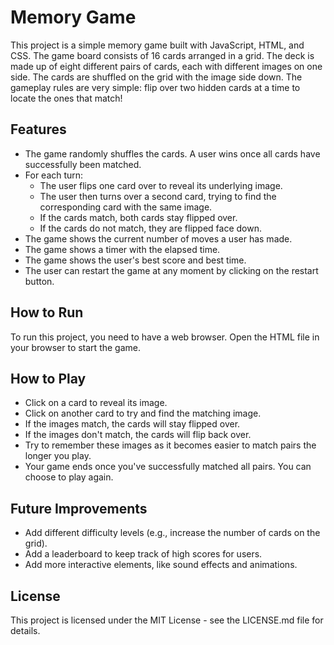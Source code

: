 # Memory Game

This project is a simple memory game built with JavaScript, HTML, and CSS. The game board consists of 16 cards arranged in a grid. The deck is made up of eight different pairs of cards, each with different images on one side. The cards are shuffled on the grid with the image side down. The gameplay rules are very simple: flip over two hidden cards at a time to locate the ones that match!

## Features

- The game randomly shuffles the cards. A user wins once all cards have successfully been matched.
- For each turn:
  - The user flips one card over to reveal its underlying image.
  - The user then turns over a second card, trying to find the corresponding card with the same image.
  - If the cards match, both cards stay flipped over.
  - If the cards do not match, they are flipped face down.
- The game shows the current number of moves a user has made.
- The game shows a timer with the elapsed time.
- The game shows the user's best score and best time.
- The user can restart the game at any moment by clicking on the restart button.

## How to Run

To run this project, you need to have a web browser. Open the HTML file in your browser to start the game.

## How to Play

- Click on a card to reveal its image.
- Click on another card to try and find the matching image.
- If the images match, the cards will stay flipped over.
- If the images don't match, the cards will flip back over.
- Try to remember these images as it becomes easier to match pairs the longer you play.
- Your game ends once you've successfully matched all pairs. You can choose to play again.

## Future Improvements

- Add different difficulty levels (e.g., increase the number of cards on the grid).
- Add a leaderboard to keep track of high scores for users.
- Add more interactive elements, like sound effects and animations.

## License

This project is licensed under the MIT License - see the LICENSE.md file for details.
